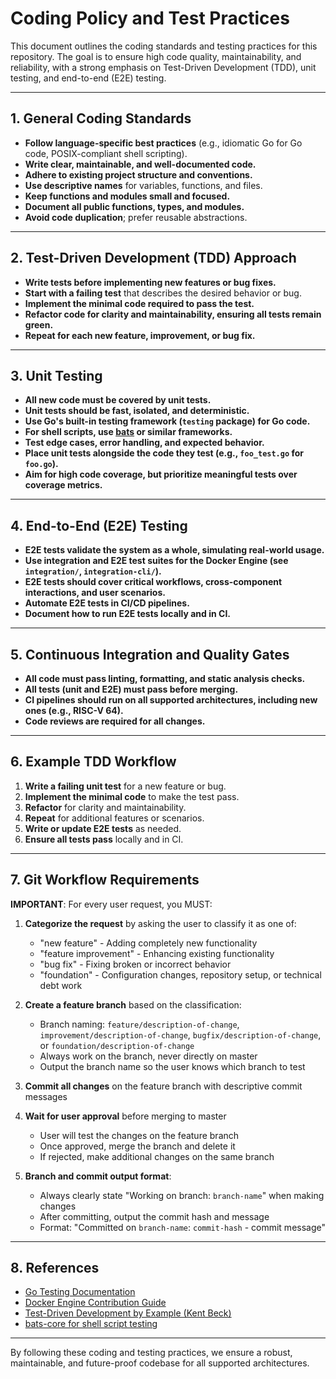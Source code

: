 # Coding Policy and Test Practices

This document outlines the coding standards and testing practices for this repository. The goal is to ensure high code quality, maintainability, and reliability, with a strong emphasis on Test-Driven Development (TDD), unit testing, and end-to-end (E2E) testing.

---

## 1. General Coding Standards

- **Follow language-specific best practices** (e.g., idiomatic Go for Go code, POSIX-compliant shell scripting).
- **Write clear, maintainable, and well-documented code.**
- **Adhere to existing project structure and conventions.**
- **Use descriptive names** for variables, functions, and files.
- **Keep functions and modules small and focused.**
- **Document all public functions, types, and modules.**
- **Avoid code duplication**; prefer reusable abstractions.

---

## 2. Test-Driven Development (TDD) Approach

- **Write tests before implementing new features or bug fixes.**
- **Start with a failing test** that describes the desired behavior or bug.
- **Implement the minimal code required to pass the test.**
- **Refactor code for clarity and maintainability, ensuring all tests remain green.**
- **Repeat for each new feature, improvement, or bug fix.**

---

## 3. Unit Testing

- **All new code must be covered by unit tests.**
- **Unit tests should be fast, isolated, and deterministic.**
- **Use Go's built-in testing framework (`testing` package) for Go code.**
- **For shell scripts, use [bats](https://github.com/bats-core/bats-core) or similar frameworks.**
- **Test edge cases, error handling, and expected behavior.**
- **Place unit tests alongside the code they test (e.g., `foo_test.go` for `foo.go`).**
- **Aim for high code coverage, but prioritize meaningful tests over coverage metrics.**

---

## 4. End-to-End (E2E) Testing

- **E2E tests validate the system as a whole, simulating real-world usage.**
- **Use integration and E2E test suites for the Docker Engine (see `integration/`, `integration-cli/`).**
- **E2E tests should cover critical workflows, cross-component interactions, and user scenarios.**
- **Automate E2E tests in CI/CD pipelines.**
- **Document how to run E2E tests locally and in CI.**

---

## 5. Continuous Integration and Quality Gates

- **All code must pass linting, formatting, and static analysis checks.**
- **All tests (unit and E2E) must pass before merging.**
- **CI pipelines should run on all supported architectures, including new ones (e.g., RISC-V 64).**
- **Code reviews are required for all changes.**

---

## 6. Example TDD Workflow

1. **Write a failing unit test** for a new feature or bug.
2. **Implement the minimal code** to make the test pass.
3. **Refactor** for clarity and maintainability.
4. **Repeat** for additional features or scenarios.
5. **Write or update E2E tests** as needed.
6. **Ensure all tests pass** locally and in CI.

---

## 7. Git Workflow Requirements

**IMPORTANT**: For every user request, you MUST:

1. **Categorize the request** by asking the user to classify it as one of:
   - "new feature" - Adding completely new functionality
   - "feature improvement" - Enhancing existing functionality 
   - "bug fix" - Fixing broken or incorrect behavior
   - "foundation" - Configuration changes, repository setup, or technical debt work

2. **Create a feature branch** based on the classification:
   - Branch naming: `feature/description-of-change`, `improvement/description-of-change`, `bugfix/description-of-change`, or `foundation/description-of-change`
   - Always work on the branch, never directly on master
   - Output the branch name so the user knows which branch to test

3. **Commit all changes** on the feature branch with descriptive commit messages

4. **Wait for user approval** before merging to master
   - User will test the changes on the feature branch
   - Once approved, merge the branch and delete it
   - If rejected, make additional changes on the same branch

5. **Branch and commit output format**: 
   - Always clearly state "Working on branch: `branch-name`" when making changes
   - After committing, output the commit hash and message
   - Format: "Committed on `branch-name`: `commit-hash` - commit message"
   
---

## 8. References

- [Go Testing Documentation](https://golang.org/pkg/testing/)
- [Docker Engine Contribution Guide](https://github.com/moby/moby/blob/master/CONTRIBUTING.md)
- [Test-Driven Development by Example (Kent Beck)](https://www.goodreads.com/book/show/387190.Test_Driven_Development)
- [bats-core for shell script testing](https://github.com/bats-core/bats-core)

---

By following these coding and testing practices, we ensure a robust, maintainable, and future-proof codebase for all supported architectures.
